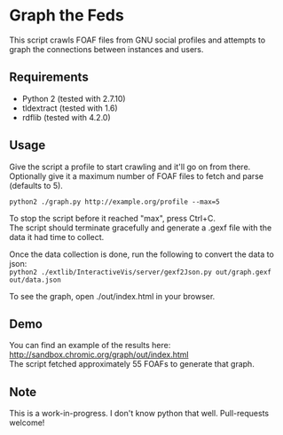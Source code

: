 Graph the Feds
==================

This script crawls FOAF files from GNU social profiles and attempts to graph
the connections between instances and users.

## Requirements

* Python 2 (tested with 2.7.10)
* tldextract (tested with 1.6)
* rdflib (tested with 4.2.0)

## Usage

Give the script a profile to start crawling and it'll go on from there.  
Optionally give it a maximum number of FOAF files to fetch and parse (defaults to 5).

`python2 ./graph.py http://example.org/profile --max=5`

To stop the script before it reached "max", press Ctrl+C.  
The script should terminate gracefully and generate a .gexf file with the data
it had time to collect.

Once the data collection is done, run the following to convert the data to json:  
`python2 ./extlib/InteractiveVis/server/gexf2Json.py out/graph.gexf out/data.json`

To see the graph, open ./out/index.html in your browser.

## Demo

You can find an example of the results here: http://sandbox.chromic.org/graph/out/index.html  
The script fetched approximately 55 FOAFs to generate that graph.

## Note

This is a work-in-progress. I don't know python that well. Pull-requests welcome!

